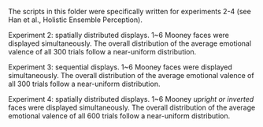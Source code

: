 The scripts in this folder were specifically written for experiments 2-4 (see Han et al., Holistic Ensemble Perception).

Experiment 2: spatially distributed displays. 1~6 Mooney faces were displayed simultaneously. The overall distribution of the average emotional valence of all 300 trials follow a near-uniform distribution. 

Experiment 3: sequential displays. 1~6 Mooney faces were displayed simultaneously. The overall distribution of the average emotional valence of all 300 trials follow a near-uniform distribution. 

Experiment 4: spatially distributed displays. 1~6 Mooney *upright or inverted* faces were displayed simultaneously. The overall distribution of the average emotional valence of all 600 trials follow a near-uniform distribution. 
